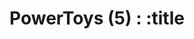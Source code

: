 ---
title: "PowerToys (5) : :title"
excerpt: "커서가 위치한 픽셀의 색을 알 수 있는 기능"

categories:
    - Windows
    - PowerToys
sidebar:
    nav: "powertoys"
---